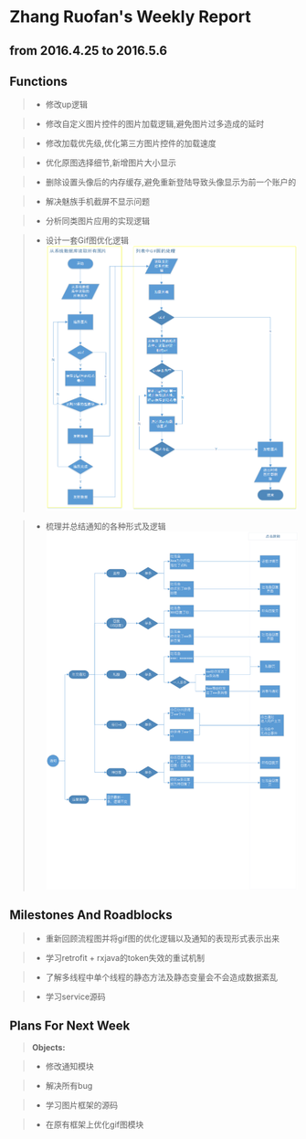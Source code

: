 <meta http-equiv="Content-Type" content="text/html; charset=utf-8">

Zhang Ruofan's Weekly Report
===================

from 2016.4.25 to 2016.5.6
---------------------------------

## <i class="icon-pencil"></i>Functions

> - 修改up逻辑

> - 修改自定义图片控件的图片加载逻辑,避免图片过多造成的延时

> - 修改加载优先级,优化第三方图片控件的加载速度

> - 优化原图选择细节,新增图片大小显示

> - 删除设置头像后的内存缓存,避免重新登陆导致头像显示为前一个账户的

> - 解决魅族手机截屏不显示问题

> - 分析同类图片应用的实现逻辑

> - 设计一套Gif图优化逻辑 ![gifOptimize](./img/20160506/Gif图加载逻辑.png)

> - 梳理并总结通知的各种形式及逻辑 ![notification](./img/20160506/通知.png)


## <i class="icon-pencil"></i>Milestones And Roadblocks

> - 重新回顾流程图并将gif图的优化逻辑以及通知的表现形式表示出来

> - 学习retrofit + rxjava的token失效的重试机制

> - 了解多线程中单个线程的静态方法及静态变量会不会造成数据紊乱

> - 学习service源码


## <i class="icon-pencil"></i>Plans For Next Week

> **Objects:**

> - 修改通知模块

> - 解决所有bug

> - 学习图片框架的源码

> - 在原有框架上优化gif图模块



